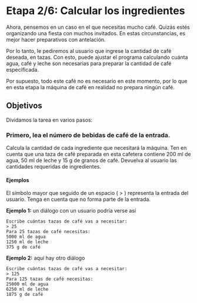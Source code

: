 # Etapa 2/6: Calcular los ingredientes
Ahora, pensemos en un caso en el que necesitas mucho café. Quizás estés organizando una fiesta con muchos invitados. En estas circunstancias, es mejor hacer preparativos con antelación.

Por lo tanto, le pediremos al usuario que ingrese la cantidad de café deseada, en tazas. Con esto, puede ajustar el programa calculando cuánta agua, café y leche son necesarias para preparar la cantidad de café especificada.

Por supuesto, todo este café no es necesario en este momento, por lo que en esta etapa la máquina de café en realidad no prepara ningún café.

## Objetivos
Dividamos la tarea en varios pasos:

### Primero, lea el número de bebidas de café de la entrada.
Calcula la cantidad de cada ingrediente que necesitará la máquina. Ten en cuenta que una taza de café preparada en esta cafetera contiene 200 ml de agua, 50 ml de leche y 15 g de granos de café.
Devuelva al usuario las cantidades requeridas de ingredientes.
#### Ejemplos
El símbolo mayor que seguido de un espacio ( > ) representa la entrada del usuario. Tenga en cuenta que no forma parte de la entrada.

**Ejemplo 1:** un diálogo con un usuario podría verse así
```
Escribe cuántas tazas de café vas a necesitar:
> 25
Para 25 tazas de café necesitas: 
5000 ml de agua
1250 ml de leche
375 g de café
```
**Ejemplo 2:** aquí hay otro diálogo
```
Escribe cuántas tazas de café vas a necesitar:
> 125
Para 125 tazas de café necesitas:
25000 ml de agua
6250 ml de leche
1875 g de café
```
